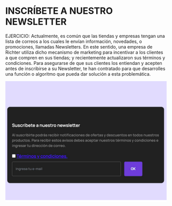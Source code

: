 # INSCRÍBETE A NUESTRO NEWSLETTER

EJERCICIO:
Actualmente, es común que las tiendas y empresas tengan una lista de correos a los cuales le envían
información, novedades, o promociones, llamadas Newsletters. En este sentido, una empresa de
Richter utiliza dicho mecanismo de marketing para incentivar a los clientes a que compren en sus
tiendas; y recientemente actualizaron sus términos y condiciones. Para asegurarse de que sus
clientes los entiendan y acepten antes de inscribirse a su Newsletter, te han contratado para que
desarrolles una función o algoritmo que pueda dar solución a esta problemática.

![image](./assets/img/newsletter.png)